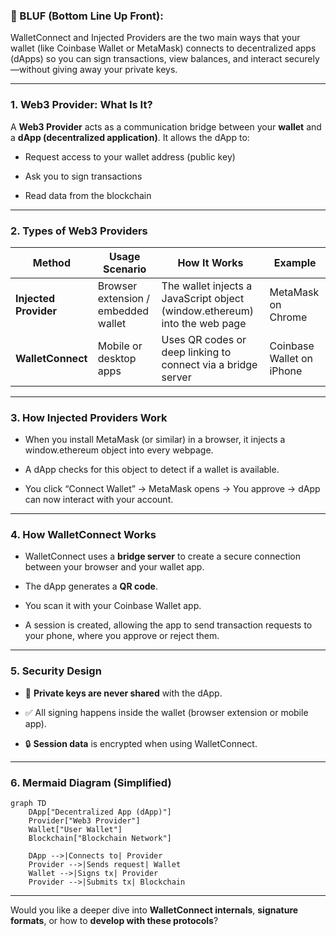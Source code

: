 
### **🧠 BLUF (Bottom Line Up Front):**

WalletConnect and Injected Providers are the two main ways that your wallet (like Coinbase Wallet or MetaMask) connects to decentralized apps (dApps) so you can sign transactions, view balances, and interact securely—without giving away your private keys.

---

### **1. Web3 Provider: What Is It?**

  

A **Web3 Provider** acts as a communication bridge between your **wallet** and a **dApp (decentralized application)**. It allows the dApp to:

- Request access to your wallet address (public key)
    
- Ask you to sign transactions
    
- Read data from the blockchain
    

---

### **2. Types of Web3 Providers**

|**Method**|**Usage Scenario**|**How It Works**|**Example**|
|---|---|---|---|
|**Injected Provider**|Browser extension / embedded wallet|The wallet injects a JavaScript object (window.ethereum) into the web page|MetaMask on Chrome|
|**WalletConnect**|Mobile or desktop apps|Uses QR codes or deep linking to connect via a bridge server|Coinbase Wallet on iPhone|

  

---

### **3. How Injected Providers Work**

- When you install MetaMask (or similar) in a browser, it injects a window.ethereum object into every webpage.
    
- A dApp checks for this object to detect if a wallet is available.
    
- You click “Connect Wallet” → MetaMask opens → You approve → dApp can now interact with your account.
    

---

### **4. How WalletConnect Works**

- WalletConnect uses a **bridge server** to create a secure connection between your browser and your wallet app.
    
- The dApp generates a **QR code**.
    
- You scan it with your Coinbase Wallet app.
    
- A session is created, allowing the app to send transaction requests to your phone, where you approve or reject them.
    

---

### **5. Security Design**

- 🚫 **Private keys are never shared** with the dApp.
    
- ✅ All signing happens inside the wallet (browser extension or mobile app).
    
- 🔒 **Session data** is encrypted when using WalletConnect.
    

---

### **6. Mermaid Diagram (Simplified)**

```
graph TD
    DApp["Decentralized App (dApp)"]
    Provider["Web3 Provider"]
    Wallet["User Wallet"]
    Blockchain["Blockchain Network"]

    DApp -->|Connects to| Provider
    Provider -->|Sends request| Wallet
    Wallet -->|Signs tx| Provider
    Provider -->|Submits tx| Blockchain
```

  

---

Would you like a deeper dive into **WalletConnect internals**, **signature formats**, or how to **develop with these protocols**?